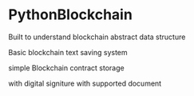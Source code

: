 # PythonBlockchain
Built to understand blockchain abstract data structure


Basic blockchain text saving system


<p>simple Blockchain contract storage<p> with digital signiture with supported document</p>
  
  


